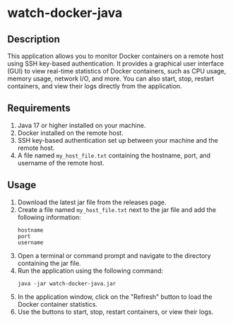 # watch-docker-java

## Description

This application allows you to monitor Docker containers on a remote host using SSH key-based authentication. It provides a graphical user interface (GUI) to view real-time statistics of Docker containers, such as CPU usage, memory usage, network I/O, and more. You can also start, stop, restart containers, and view their logs directly from the application.

## Requirements

1. Java 17 or higher installed on your machine.
2. Docker installed on the remote host.
3. SSH key-based authentication set up between your machine and the remote host.
4. A file named `my_host_file.txt` containing the hostname, port, and username of the remote host.

## Usage

1. Download the latest jar file from the releases page.
2. Create a file named `my_host_file.txt` next to the jar file and add the following information:
   ```
   hostname
   port
   username
   ```
3. Open a terminal or command prompt and navigate to the directory containing the jar file.
4. Run the application using the following command:
   ```
   java -jar watch-docker-java.jar
   ```
5. In the application window, click on the "Refresh" button to load the Docker container statistics.
6. Use the buttons to start, stop, restart containers, or view their logs.
